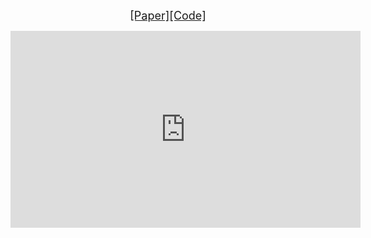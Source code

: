<p align="center"><font size="4"><a href=https://arxiv.org/abs/1907.01108>[Paper]</a><a href=https://github.com/chahuja/language2pose>[Code]</a></font></p>
 

<iframe width="560" height="315" src="https://www.youtube.com/embed/zfllpcBlAVI" frameborder="0" allow="accelerometer; autoplay; encrypted-media; gyroscope; picture-in-picture" allowfullscreen></iframe>